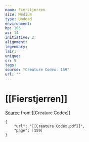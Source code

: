 ```yaml
---
name: Fierstjerren
size: Medium
type: Undead
environment: 
hp: 105
ac: 14
initiative: 2
alignment: 
legendary: 
lair: 
unique: 
cr: 5
tags: 
source: "Creature Codex: 159"
url: ""
---
```

# [[Fierstjerren]]

[Source](zotero://open-pdf/library/items/NTNKJRHG?page=159) from [[Creature Codex]]

```pdf
{
	"url": "[[Creature Codex.pdf]]",
	"page": [159]
}
```

